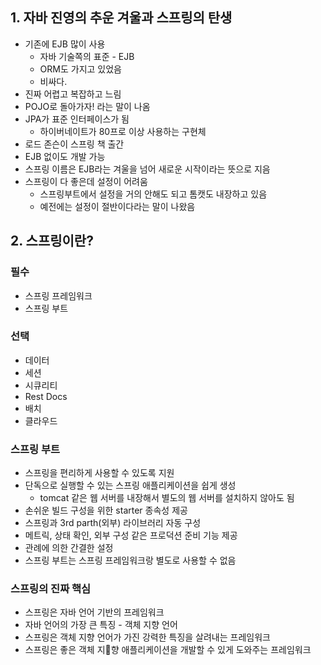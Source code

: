 ## 1. 자바 진영의 추운 겨울과 스프링의 탄생

* 기존에 EJB 많이 사용
	* 자바 기술쪽의 표준 - EJB
	* ORM도 가지고 있었음
	* 비싸다.
* 진짜 어렵고 복잡하고 느림
* POJO로 돌아가자! 라는 말이 나옴
* JPA가 표준 인터페이스가 됨
	* 하이버네이트가 80프로 이상 사용하는 구현체
* 로드 존슨이 스프링 책 출간
* EJB 없이도 개발 가능
* 스프링 이름은 EJB라는 겨울을 넘어 새로운 시작이라는 뜻으로 지음
* 스프링이 다 좋은데 설정이 어려움
	* 스프링부트에서 설정을 거의 안해도 되고 톰캣도 내장하고 있음
	* 예전에는 설정이 절반이다라는 말이 나왔음

## 2. 스프링이란?

### 필수

* 스프링 프레임워크
* 스프링 부트

### 선택

* 데이터
* 세션
* 시큐리티
* Rest Docs
* 배치
* 클라우드

### 스프링 부트

* 스프링을 편리하게 사용할 수 있도록 지원
* 단독으로 실행할 수 있는 스프링 애플리케이션을 쉽게 생성
	* tomcat 같은 웹 서버를 내장해서 별도의 웹 서버를 설치하지 않아도 됨
* 손쉬운 빌드 구성을 위한 starter 종속성 제공
* 스프링과 3rd parth(외부) 라이브러리 자동 구성
* 메트릭, 상태 확인, 외부 구성 같은 프로덕션 준비 기능 제공
* 관례에 의한 간결한 설정
* 스프링 부트는 스프링 프레임워크랑 별도로 사용할 수 없음

### 스프링의 진짜 핵심

* 스프링은 자바 언어 기반의 프레임워크
* 자바 언어의 가장 큰 특징 - 객체 지향 언어
* 스프링은 객체 지향 언어가 가진 강력한 특징을 살려내는 프레임워크
* 스프링은 좋은 객체 지향 애플리케이션을 개발할 수 있게 도와주는 프레임워크
